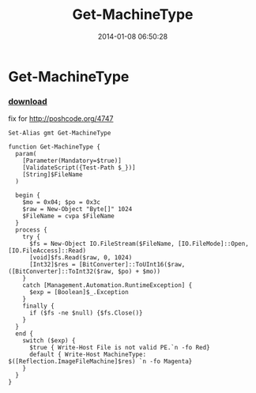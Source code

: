 ﻿---
pid:            4775
parent:         0
children:       
poster:         greg zakharov
title:          Get-MachineType
date:           2014-01-08 06:50:28
description:    fix for http://poshcode.org/4747
format:         posh
---

# Get-MachineType

### [download](4775.ps1)  

fix for http://poshcode.org/4747

```posh
Set-Alias gmt Get-MachineType

function Get-MachineType {
  param(
    [Parameter(Mandatory=$true)]
    [ValidateScript({Test-Path $_})]
    [String]$FileName
  )
  
  begin {
    $mo = 0x04; $po = 0x3c
    $raw = New-Object "Byte[]" 1024
    $FileName = cvpa $FileName
  }
  process {
    try {
      $fs = New-Object IO.FileStream($FileName, [IO.FileMode]::Open, [IO.FileAccess]::Read)
      [void]$fs.Read($raw, 0, 1024)
      [Int32]$res = [BitConverter]::ToUInt16($raw, ([BitConverter]::ToInt32($raw, $po) + $mo))
    }
    catch [Management.Automation.RuntimeException] {
      $exp = [Boolean]$_.Exception
    }
    finally {
      if ($fs -ne $null) {$fs.Close()}
    }
  }
  end {
    switch ($exp) {
      $true { Write-Host File is not valid PE.`n -fo Red}
      default { Write-Host MachineType: $([Reflection.ImageFileMachine]$res) `n -fo Magenta}
    }
  }
}
```
